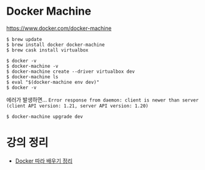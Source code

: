 # Docker Machine

https://www.docker.com/docker-machine

```
$ brew update
$ brew install docker docker-machine
$ brew cask install virtualbox
```

```
$ docker -v
$ docker-machine -v
$ docker-machine create --driver virtualbox dev
$ docker-machine ls
$ eval "$(docker-machine env dev)"
$ docker -v
```

에러가 발생하면... `Error response from daemon: client is newer than server (client API version: 1.21, server API version: 1.20)`

```
$ docker-machine upgrade dev
```


# 강의 정리
- [Docker 따라 배우기 정리](./LEARNING.md)
